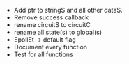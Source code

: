 - Add ptr to stringS and all other dataS.
- Remove success callback
- rename circuitS to circuitC
- rename all state(s) to global(s)
- EpollEt -> default flag
- Document every function
- Test for all functions
